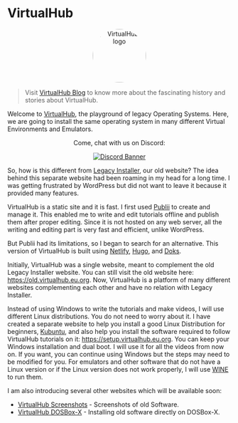 # VirtualHub

<p align="center">
    <img src="https://virtualhub.eu.org/logo-virtualhub.webp" alt="VirtualHub logo" style="border-radius: 50%" width="120">
</p>

> Visit [VirtualHub Blog](https://virtualhub.eu.org/blog/) to know more about the fascinating history and stories about VirtualHub.

Welcome to [VirtualHub](https://virtualhub.eu.org), the playground of legacy Operating Systems. Here, we are going to install the same operating system in many different Virtual Environments and Emulators.

<div align="center">
  <p>Come, chat with us on Discord:</p>
  <p>
    <a href="https://chat.virtualhub.eu.org">
      <img src="https://discordapp.com/api/guilds/1176107431013646357/widget.png?style=banner2" alt="Discord Banner"/>
    </a>
  </p>
</div>

So, how is this different from [Legacy Installer](https://legacyinstaller.pcriot.com/), our old website? The idea behind this separate website had been roaming in my head for a long time. I was getting frustrated by WordPress but did not want to leave it because it provided many features.

VirtualHub is a static site and it is fast. I first used [Publii](https://getpublii.com/) to create and manage it. This enabled me to write and edit tutorials offline and publish them after proper editing. Since it is not hosted on any web server, all the writing and editing part is very fast and efficient, unlike WordPress.

But Publii had its limitations, so I began to search for an alternative. This version of VirtualHub is built using [Netlify](https://www.netlify.com/), [Hugo](https://gohugo.io/), and [Doks](https://getdoks.org/).

Initially, VirtualHub was a single website, meant to complement the old Legacy Installer website. You can still visit the old website here: <https://old.virtualhub.eu.org>. Now, VirtualHub is a platform of many different websites complementing each other and have no relation with Legacy Installer.

Instead of using Windows to write the tutorials and make videos, I will use different Linux distributions. You do not need to worry about it. I have created a separate website to help you install a good Linux Distribution for beginners,  [Kubuntu](https://kubuntu.org), and also help you install the software required to follow VirtualHub tutorials on it: <https://setup.virtualhub.eu.org>. You can keep your Windows installation and dual boot. I will use it for all the videos from now on. If you want, you can continue using Windows but the steps may need to be modified for you. For emulators and other software that do not have a Linux version or if the Linux version does not work properly, I will use [WINE](https://www.winehq.org/) to run them.

I am also introducing several other websites which will be available soon:

- [VirtualHub Screenshots](https://screenshots.virtualhub.eu.org) - Screenshots of old Software.
- [VirtualHub DOSBox-X](https://dosbox-x.virtualhub.eu.org) - Installing old software directly on DOSBox-X.
